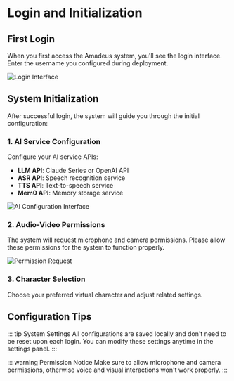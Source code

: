 # Login and Initialization

## First Login

When you first access the Amadeus system, you'll see the login interface. Enter the username you configured during deployment.

![Login Interface](/images/1.png)

## System Initialization

After successful login, the system will guide you through the initial configuration:

### 1. AI Service Configuration

Configure your AI service APIs:
- **LLM API**: Claude Series or OpenAI API
- **ASR API**: Speech recognition service
- **TTS API**: Text-to-speech service
- **Mem0 API**: Memory storage service

![AI Configuration Interface](/images/2.png)

### 2. Audio-Video Permissions

The system will request microphone and camera permissions. Please allow these permissions for the system to function properly.

![Permission Request](/images/3.png)

### 3. Character Selection

Choose your preferred virtual character and adjust related settings.

## Configuration Tips

::: tip System Settings
All configurations are saved locally and don't need to be reset upon each login. You can modify these settings anytime in the settings panel.
:::

::: warning Permission Notice
Make sure to allow microphone and camera permissions, otherwise voice and visual interactions won't work properly.
:::